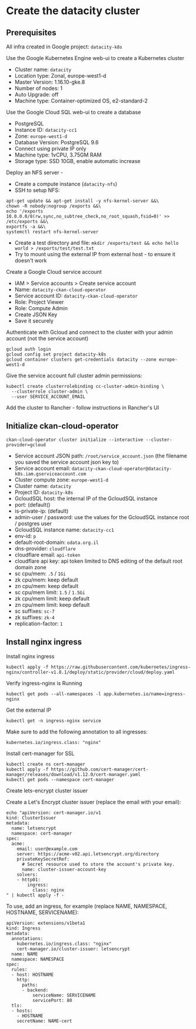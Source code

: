 # Create the datacity cluster

## Prerequisites

All infra created in Google project: `datacity-k8s`

Use the Google Kubernetes Engine web-ui to create a Kubernetes cluster

* Cluster name: `datacity`
* Location type: Zonal, europe-west1-d
* Master Version: 1.16.10-gke.8
* Number of nodes: 1
* Auto Upgrade: off
* Machine type: Container-optimized OS, e2-standard-2

Use the Google Cloud SQL web-ui to create a database

* PostgreSQL
* Instance ID: `datacity-cc1`
* Zone: `europe-west1-d`
* Database Version: PostgreSQL 9.6
* Connect using private IP only
* Machine type: 1vCPU, 3.75GM RAM
* Storage type: SSD 10GB, enable automatic increase

Deploy an NFS server - 

* Create a compute instance (`datacity-nfs`)
* SSH to setup NFS:

```
apt-get update && apt-get install -y nfs-kernel-server &&\
chown -R nobody:nogroup /exports &&\
echo '/exports 10.0.0.0/8(rw,sync,no_subtree_check,no_root_squash,fsid=0)' >> /etc/exports &&\
exportfs -a &&\
systemctl restart nfs-kernel-server
```

* Create a test directory and file: `mkdir /exports/test && echo hello world > /exports/test/test.txt`
* Try to mount using the external IP from external host - to ensure it doesn't work

Create a Google Cloud service account

* IAM > Service accounts > Create service account
* Name: `datacity-ckan-cloud-operator`
* Service account ID: `datacity-ckan-cloud-operator`
* Role: Project Viewer
* Role: Compute Admin
* Create JSON Key
* Save it securely

Authenticate with Gcloud and connect to the cluster with your admin account (not the service account)

```
gcloud auth login
gcloud config set project datacity-k8s
gcloud container clusters get-credentials datacity --zone europe-west1-d
```

Give the service account full cluster admin permissions:

```
kubectl create clusterrolebinding cc-cluster-admin-binding \
  --clusterrole cluster-admin \
  --user SERVICE_ACCOUNT_EMAIL
```

Add the cluster to Rancher - follow instructions in Rancher's UI

## Initialize ckan-cloud-operator

```
ckan-cloud-operator cluster initialize --interactive --cluster-provider=gcloud
```

* Service account JSON path: `/root/service_account.json` (the filename you saved the service account json key to)
* Service account email: `datacity-ckan-cloud-operator@datacity-k8s.iam.gserviceaccount.com`
* Cluster compute zone: `europe-west1-d`
* Cluster name: `datacity`
* Project ID: `datacity-k8s`
* GcloudSQL host: the internal IP of the GcloudSQL instance
* port: (default()
* is-private-ip: (default)
* admin-user / password: use the values for the GcloudSQL instance root / postgres user
* GcloudSQL instance name: `datacity-cc1`
* env-id: `p`
* default-root-domain: `odata.org.il`
* dns-provider: `cloudflare`
* cloudflare email: `api-token`
* cloudflare api key: api token limited to DNS editing of the default root domain zone
* sc cpu/mem: `.5` / `1Gi`
* zk cpu/mem: keep default
* zn cpu/mem: keep default
* sc cpu/mem limit: `1.5` / `1.5Gi`
* zk cpu/mem limit: keep default
* zn cpu/mem limit: keep default
* sc suffixes: `sc-7`
* zk suffixes: `zk-4`
* replication-factor: `1`

## Install nginx ingress

Install nginx ingress

```
kubectl apply -f https://raw.githubusercontent.com/kubernetes/ingress-nginx/controller-v1.8.1/deploy/static/provider/cloud/deploy.yaml
```

Verify ingress-nginx is Running

```
kubectl get pods --all-namespaces -l app.kubernetes.io/name=ingress-nginx
```

Get the external IP

```
kubectl get -n ingress-nginx service
```

Make sure to add the following annotation to all ingresses:

```
kubernetes.io/ingress.class: "nginx"
```

Install cert-manager for SSL

```
kubectl create ns cert-manager
kubectl apply -f https://github.com/cert-manager/cert-manager/releases/download/v1.12.0/cert-manager.yaml
kubectl get pods --namespace cert-manager
```

Create lets-encrypt cluster issuer

Create a Let's Encrypt cluster issuer (replace the email with your email):

```
echo "apiVersion: cert-manager.io/v1
kind: ClusterIssuer
metadata:
  name: letsencrypt
  namespace: cert-manager
spec:
  acme:
    email: user@example.com
    server: https://acme-v02.api.letsencrypt.org/directory
    privateKeySecretRef:
      # Secret resource used to store the account's private key.
      name: cluster-issuer-account-key
    solvers:
    - http01:
        ingress:
          class: nginx
" | kubectl apply -f -
```

To use, add an ingress, for example (replace NAME, NAMESPACE, HOSTNAME, SERVICENAME):

```
apiVersion: extensions/v1beta1
kind: Ingress
metadata:
  annotations:
    kubernetes.io/ingress.class: "nginx"
    cert-manager.io/cluster-issuer: letsencrypt
  name: NAME
  namespace: NAMESPACE
spec:
  rules:
  - host: HOSTNAME
    http:
      paths:
      - backend:
          serviceName: SERVICENAME
          servicePort: 80
  tls:
  - hosts:
    - HOSTNAME
    secretName: NAME-cert
```